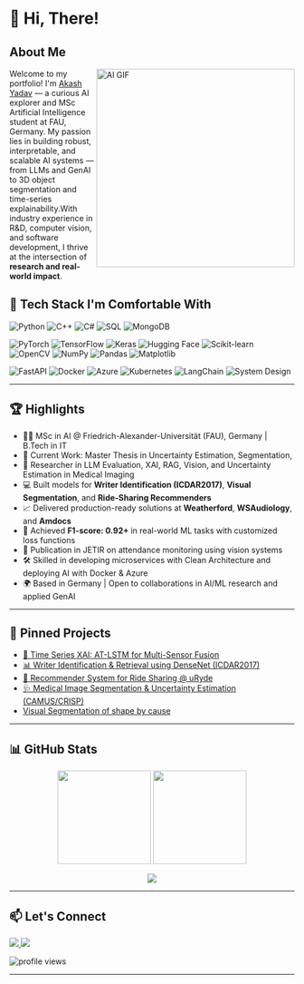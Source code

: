# 👋 Hi, There!


## About Me 
<img align="right" alt="AI GIF" src="https://media0.giphy.com/media/v1.Y2lkPTc5MGI3NjExdzJvM2l2cms4Y2QxM3NkZXp6ajZqeDdzMDB3ZWZ1Ymp4aHE4NGlmNCZlcD12MV9pbnRlcm5hbF9naWZfYnlfaWQmY3Q9Zw/RIpfOTmeHqtsZhWN9Y/giphy.gif"  width="350"/>  

Welcome to my portfolio! I'm [Akash Yadav](https://github.com/YadavAkash96) — a curious AI explorer and MSc Artificial Intelligence student at FAU, Germany.
My passion lies in building robust, interpretable, and scalable AI systems — from LLMs and GenAI 
to 3D object segmentation and time-series explainability.With industry experience in R&D, 
computer vision, and software development, I thrive at the intersection of **research and real-world impact**.


## 🧰 Tech Stack I'm Comfortable With

![Python](https://img.shields.io/badge/-Python-3776AB?logo=python&logoColor=white&style=flat)
![C++](https://img.shields.io/badge/-C++-00599C?logo=c%2B%2B&logoColor=white&style=flat)
![C#](https://img.shields.io/badge/-CSharp-239120?logo=csharp&logoColor=white&style=flat)
![SQL](https://img.shields.io/badge/-SQL-4479A1?logo=mysql&logoColor=white&style=flat)
![MongoDB](https://img.shields.io/badge/-MongoDB-47A248?logo=mongodb&logoColor=white&style=flat)

![PyTorch](https://img.shields.io/badge/-PyTorch-EE4C2C?logo=pytorch&logoColor=white&style=flat)
![TensorFlow](https://img.shields.io/badge/-TensorFlow-FF6F00?logo=tensorflow&logoColor=white&style=flat)
![Keras](https://img.shields.io/badge/-Keras-D00000?logo=keras&logoColor=white&style=flat)
![Hugging Face](https://img.shields.io/badge/-HuggingFace-FFD21F?logo=huggingface&logoColor=black&style=flat)
![Scikit-learn](https://img.shields.io/badge/-ScikitLearn-F7931E?logo=scikit-learn&logoColor=white&style=flat)
![OpenCV](https://img.shields.io/badge/-OpenCV-5C3EE8?logo=opencv&logoColor=white&style=flat)
![NumPy](https://img.shields.io/badge/-NumPy-013243?logo=numpy&logoColor=white&style=flat)
![Pandas](https://img.shields.io/badge/-Pandas-150458?logo=pandas&logoColor=white&style=flat)
![Matplotlib](https://img.shields.io/badge/-Matplotlib-11557C?logo=matplotlib&logoColor=white&style=flat)

![FastAPI](https://img.shields.io/badge/-FastAPI-009688?logo=fastapi&logoColor=white&style=flat)
![Docker](https://img.shields.io/badge/-Docker-2496ED?logo=docker&logoColor=white&style=flat)
![Azure](https://img.shields.io/badge/-Azure-0078D4?logo=microsoft-azure&logoColor=white&style=flat)
![Kubernetes](https://img.shields.io/badge/-Kubernetes-326CE5?logo=kubernetes&logoColor=white&style=flat)
![LangChain](https://img.shields.io/badge/-LangChain-00C7B7?style=flat)
![System Design](https://img.shields.io/badge/-GenAI%20System%20Design-8E44AD?style=flat&logo=airbnb&logoColor=white)

---

## 🏆 Highlights

- 👨‍🎓 MSc in AI @ Friedrich-Alexander-Universität (FAU), Germany | B.Tech in IT
- 🔬 Current Work: Master Thesis in Uncertainty Estimation, Segmentation, 
- 🧠 Researcher in LLM Evaluation, XAI, RAG, Vision, and Uncertainty Estimation in Medical Imaging  
- 💻 Built models for **Writer Identification (ICDAR2017)**, **Visual Segmentation**, and **Ride-Sharing Recommenders**
- 📈 Delivered production-ready solutions at **Weatherford**, **WSAudiology**, and **Amdocs**
- 🚀 Achieved **F1-score: 0.92+** in real-world ML tasks with customized loss functions  
- 📄 Publication in JETIR on attendance monitoring using vision systems  
- 🛠 Skilled in developing microservices with Clean Architecture and deploying AI with Docker & Azure  
- 🌍 Based in Germany | Open to collaborations in AI/ML research and applied GenAI

---

## 📌 Pinned Projects

- [🧠 Time Series XAI: AT-LSTM for Multi-Sensor Fusion](https://github.com/YadavAkash96/XAI-Time-Series)
- [📊 Writer Identification & Retrieval using DenseNet (ICDAR2017)](https://github.com/YadavAkash96/WriterIdentification)  
- [🚗 Recommender System for Ride Sharing @ uRyde](https://www.mad.tf.fau.de/teaching/innolab/share-a-ride/)
- [🩺 Medical Image Segmentation & Uncertainty Estimation (CAMUS/CRISP)](https://github.com/YadavAkash96)  
- [Visual Segmentation of shape by cause](https://github.com/YadavAkash96/Visual-Segmentation-of-shape-by-cause-in-PyTorch)

---

## 📊 GitHub Stats

<p align="center">
  <img src="https://github-readme-stats.vercel.app/api?username=YadavAkash96&show_icons=true&theme=radical" height="165" />
  <img src="https://github-readme-stats.vercel.app/api/top-langs/?username=YadavAkash96&layout=compact&theme=radical" height="165" />
</p>

<p align="center">
  <img src="https://github-readme-streak-stats.herokuapp.com/?user=YadavAkash96&theme=radical" />
</p>

---

## 📫 Let's Connect

<p align="left">
  <a href="https://www.linkedin.com/in/akash-yadav-721284141/"><img src="https://img.shields.io/badge/-LinkedIn-blue?style=flat&logo=linkedin" />
  <a href="mailto:akash.yadav@fau.de"><img src="https://img.shields.io/badge/-Gmail-D14836?style=flat&logo=gmail&logoColor=white" /></a>
</p>

<p align="left">
  <img src="https://komarev.com/ghpvc/?username=YadavAkash96&label=Profile%20views&color=0e75b6&style=flat" alt="profile views" />
</p>

---
